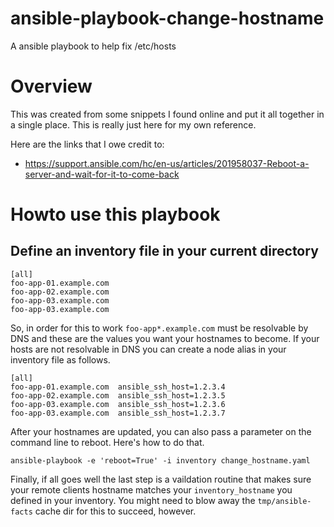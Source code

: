 # ansible-playbook-change-hostname
A ansible playbook to help fix /etc/hosts

# Overview
This was created from some snippets I found online and put it all together in a single place. This is really just here for my own reference. 

Here are the links that I owe credit to:
* https://support.ansible.com/hc/en-us/articles/201958037-Reboot-a-server-and-wait-for-it-to-come-back

# Howto use this playbook

## Define an inventory file in your current directory
```
[all]
foo-app-01.example.com
foo-app-02.example.com
foo-app-03.example.com
foo-app-03.example.com
```

So, in order for this to work `foo-app*.example.com` must be resolvable by DNS and these are the values you want your hostnames to become.  If your hosts are not resolvable in DNS you can create a node alias in your inventory file as follows.
```
[all]
foo-app-01.example.com  ansible_ssh_host=1.2.3.4
foo-app-02.example.com  ansible_ssh_host=1.2.3.5
foo-app-03.example.com  ansible_ssh_host=1.2.3.6
foo-app-03.example.com  ansible_ssh_host=1.2.3.7
```

After your hostnames are updated, you can also pass a parameter on the command line to reboot.  Here's how to do that.
```
ansible-playbook -e 'reboot=True' -i inventory change_hostname.yaml
```

Finally, if all goes well the last step is a vaildation routine that makes sure your remote clients hostname matches your `inventory_hostname` you defined in your inventory.  You might need to blow away the `tmp/ansible-facts` cache dir for this to succeed, however.  
